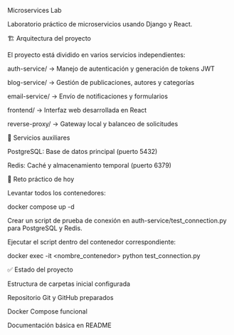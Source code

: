 Microservices Lab

Laboratorio práctico de microservicios usando Django y React.

🏗 Arquitectura del proyecto

El proyecto está dividido en varios servicios independientes:

auth-service/ → Manejo de autenticación y generación de tokens JWT

blog-service/ → Gestión de publicaciones, autores y categorías

email-service/ → Envío de notificaciones y formularios

frontend/ → Interfaz web desarrollada en React

reverse-proxy/ → Gateway local y balanceo de solicitudes

🧩 Servicios auxiliares

PostgreSQL: Base de datos principal (puerto 5432)

Redis: Caché y almacenamiento temporal (puerto 6379)

🧪 Reto práctico de hoy

Levantar todos los contenedores:

docker compose up -d


Crear un script de prueba de conexión en auth-service/test_connection.py para PostgreSQL y Redis.

Ejecutar el script dentro del contenedor correspondiente:

docker exec -it <nombre_contenedor> python test_connection.py

✅ Estado del proyecto

 Estructura de carpetas inicial configurada

 Repositorio Git y GitHub preparados

 Docker Compose funcional

 Documentación básica en README
